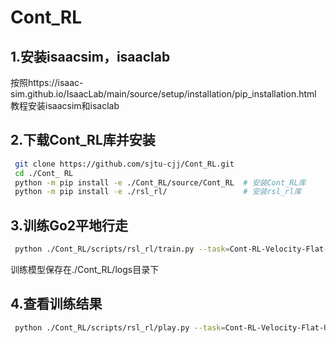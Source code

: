 # Cont_RL
## 1.安装isaacsim，isaaclab
按照https://isaac-sim.github.io/IsaacLab/main/source/setup/installation/pip_installation.html 教程安装isaacsim和isaclab
## 2.下载Cont_RL库并安装
```bash
 git clone https://github.com/sjtu-cjj/Cont_RL.git
 cd ./Cont_	RL
 python -m pip install -e ./Cont_RL/source/Cont_RL  # 安装Cont_RL库
 python -m pip install -e ./rsl_rl/                 # 安装rsl_rl库
```
## 3.训练Go2平地行走
```bash
 python ./Cont_RL/scripts/rsl_rl/train.py --task=Cont-RL-Velocity-Flat-Unitree-Go2-v0 --headless --video
```
训练模型保存在./Cont_RL/logs目录下
## 4.查看训练结果
```bash
 python ./Cont_RL/scripts/rsl_rl/play.py --task=Cont-RL-Velocity-Flat-Unitree-Go2-v0
```
